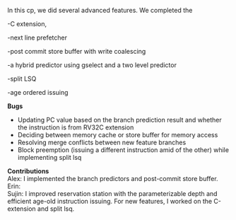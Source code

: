 In this cp, we did several advanced features. We completed the 

-C extension, 

-next line prefetcher

-post commit store buffer with write coalescing 

-a hybrid predictor using gselect and a two level predictor

-split LSQ

-age ordered issuing

**Bugs**
- Updating PC value based on the branch prediction result and whether the instruction is from RV32C extension
- Deciding between memory cache or store buffer for memory access
- Resolving merge conflicts between new feature branches
- Block preemption (issuing a different instruction amid of the other) while implementing split lsq

**Contributions**\
Alex: I implemented the branch predictors and post-commit store buffer. 
Erin: \
Sujin: I improved reservation station with the parameterizable depth and efficient age-old instruction issuing. 
For new features, I worked on the C-extension and split lsq.
